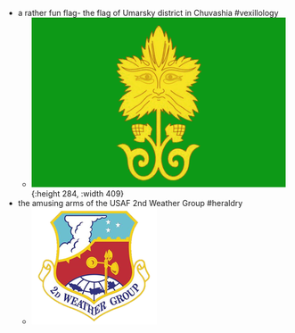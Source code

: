 - a rather fun flag- the flag of Umarsky district in Chuvashia #vexillology
	- ![Flag_of_Urmarsky_rayon_(Chuvashia).png](../assets/Flag_of_Urmarsky_rayon_(Chuvashia)_1713137671533_0.png){:height 284, :width 409}
- the amusing arms of the USAF 2nd Weather Group #heraldry
	- ![2 wg.png](../assets/2_wg_1713154462512_0.png)